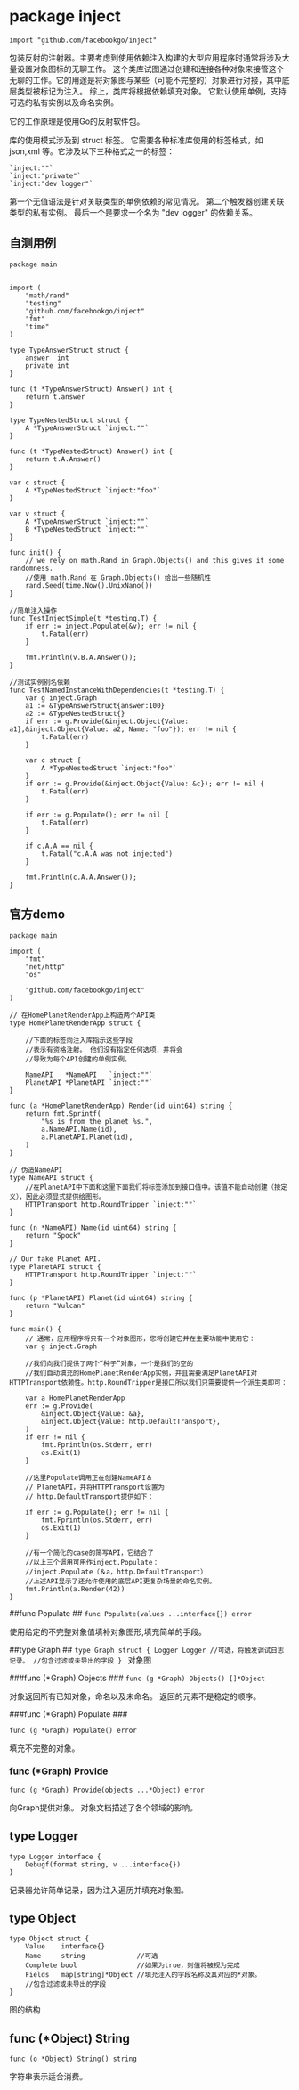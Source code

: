 # package inject #

`import "github.com/facebookgo/inject"`


包装反射的注射器。主要考虑到使用依赖注入构建的大型应用程序时通常将涉及大量设置对象图标的无聊工作。 这个类库试图通过创建和连接各种对象来接管这个无聊的工作。它的用途是将对象图与某些（可能不完整的）对象进行对接，其中底层类型被标记为注入。 综上，类库将根据依赖填充对象。 它默认使用单例，支持可选的私有实例以及命名实例。


它的工作原理是使用Go的反射软件包。


库的使用模式涉及到 struct 标签。 它需要各种标准库使用的标签格式，如json,xml 等。它涉及以下三种格式之一的标签：

```
`inject:""`
`inject:"private"`
`inject:"dev logger"`
```

第一个无值语法是针对关联类型的单例依赖的常见情况。 第二个触发器创建关联类型的私有实例。 最后一个是要求一个名为 "dev logger" 的依赖关系。

## 自测用例 ##
```
package main


import (
	"math/rand"
	"testing"
	"github.com/facebookgo/inject"
	"fmt"
	"time"
)

type TypeAnswerStruct struct {
	answer  int
	private int
}

func (t *TypeAnswerStruct) Answer() int {
	return t.answer
}

type TypeNestedStruct struct {
	A *TypeAnswerStruct `inject:""`
}

func (t *TypeNestedStruct) Answer() int {
	return t.A.Answer()
}

var c struct {
	A *TypeNestedStruct `inject:"foo"`
}

var v struct {
	A *TypeAnswerStruct `inject:""`
	B *TypeNestedStruct `inject:""`
}

func init() {
	// we rely on math.Rand in Graph.Objects() and this gives it some randomness.
	//使用 math.Rand 在 Graph.Objects() 给出一些随机性
	rand.Seed(time.Now().UnixNano())
}

//简单注入操作
func TestInjectSimple(t *testing.T) {
	if err := inject.Populate(&v); err != nil {
		t.Fatal(err)
	}

	fmt.Println(v.B.A.Answer());
}

//测试实例别名依赖
func TestNamedInstanceWithDependencies(t *testing.T) {
	var g inject.Graph
	a1 := &TypeAnswerStruct{answer:100}
	a2 := &TypeNestedStruct{}
	if err := g.Provide(&inject.Object{Value: a1},&inject.Object{Value: a2, Name: "foo"}); err != nil {
		t.Fatal(err)
	}

	var c struct {
		A *TypeNestedStruct `inject:"foo"`
	}
	if err := g.Provide(&inject.Object{Value: &c}); err != nil {
		t.Fatal(err)
	}

	if err := g.Populate(); err != nil {
		t.Fatal(err)
	}

	if c.A.A == nil {
		t.Fatal("c.A.A was not injected")
	}

	fmt.Println(c.A.A.Answer());
}
```

## 官方demo ##

```
package main

import (
    "fmt"
    "net/http"
    "os"

    "github.com/facebookgo/inject"
)

// 在HomePlanetRenderApp上构造两个API类
type HomePlanetRenderApp struct {

    //下面的标签向注入库指示这些字段
    //表示有资格注射。 他们没有指定任何选项，并将会
    //导致为每个API创建的单例实例。

    NameAPI   *NameAPI   `inject:""`
    PlanetAPI *PlanetAPI `inject:""`
}

func (a *HomePlanetRenderApp) Render(id uint64) string {
    return fmt.Sprintf(
        "%s is from the planet %s.",
        a.NameAPI.Name(id),
        a.PlanetAPI.Planet(id),
    )
}

// 伪造NameAPI
type NameAPI struct {
    //在PlanetAPI中下面和这里下面我们将标签添加到接口值中。该值不能自动创建（按定义），因此必须显式提供给图形。
    HTTPTransport http.RoundTripper `inject:""`
}

func (n *NameAPI) Name(id uint64) string {
    return "Spock"
}

// Our fake Planet API.
type PlanetAPI struct {
    HTTPTransport http.RoundTripper `inject:""`
}

func (p *PlanetAPI) Planet(id uint64) string {
    return "Vulcan"
}

func main() {
    // 通常，应用程序将只有一个对象图形，您将创建它并在主要功能中使用它：
    var g inject.Graph

    //我们向我们提供了两个“种子”对象，一个是我们的空的
    //我们自动填充的HomePlanetRenderApp实例，并且需要满足PlanetAPI对HTTPTransport依赖性。http.RoundTripper是接口所以我们只需要提供一个派生类即可：

    var a HomePlanetRenderApp
    err := g.Provide(
        &inject.Object{Value: &a},
        &inject.Object{Value: http.DefaultTransport},
    )
    if err != nil {
        fmt.Fprintln(os.Stderr, err)
        os.Exit(1)
    }

    //这里Populate调用正在创建NameAPI＆
    // PlanetAPI，并将HTTPTransport设置为
    // http.DefaultTransport提供如下：
    
    if err := g.Populate(); err != nil {
        fmt.Fprintln(os.Stderr, err)
        os.Exit(1)
    }

    //有一个简化的case的简写API，它结合了
    //以上三个调用可用作inject.Populate：
    //inject.Populate（＆a，http.DefaultTransport）
    //上述API显示了还允许使用的底层API更复杂场景的命名实例。
    fmt.Println(a.Render(42))
}
```

##func Populate ##
`func Populate(values ...interface{}) error`

使用给定的不完整对象值填补对象图形,填充简单的手段。

##type Graph ##
`type Graph struct {
     Logger Logger //可选，将触发调试日志记录。
     //包含过滤或未导出的字段
 }
`
对象图

###func (*Graph) Objects ###
`func (g *Graph) Objects() []*Object`

对象返回所有已知对象，命名以及未命名。 返回的元素不是稳定的顺序。

###func (*Graph) Populate ###

`func (g *Graph) Populate() error`

填充不完整的对象。


### func (*Graph) Provide ###
`func (g *Graph) Provide(objects ...*Object) error`

向Graph提供对象。 对象文档描述了各个领域的影响。


## type Logger ##

```
type Logger interface {
    Debugf(format string, v ...interface{})
}
```

记录器允许简单记录，因为注入遍历并填充对象图。

## type Object ##

```
type Object struct {
    Value    interface{}
    Name     string             //可选
    Complete bool               //如果为true，则值将被视为完成
    Fields   map[string]*Object //填充注入的字段名称及其对应的*对象。
    //包含过滤或未导出的字段
}
```
图的结构

## func (*Object) String ##

```func (o *Object) String() string```

字符串表示适合消费。

